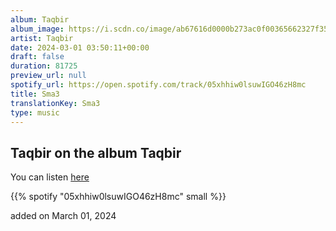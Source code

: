 ```yaml
---
album: Taqbir
album_image: https://i.scdn.co/image/ab67616d0000b273ac0f00365662327f35af84ef
artist: Taqbir
date: 2024-03-01 03:50:11+00:00
draft: false
duration: 81725
preview_url: null
spotify_url: https://open.spotify.com/track/05xhhiw0lsuwIGO46zH8mc
title: Sma3
translationKey: Sma3
type: music
---
```


## Taqbir on the album Taqbir

You can listen [here](https://open.spotify.com/track/05xhhiw0lsuwIGO46zH8mc)

{{% spotify "05xhhiw0lsuwIGO46zH8mc" small %}}

added on March 01, 2024